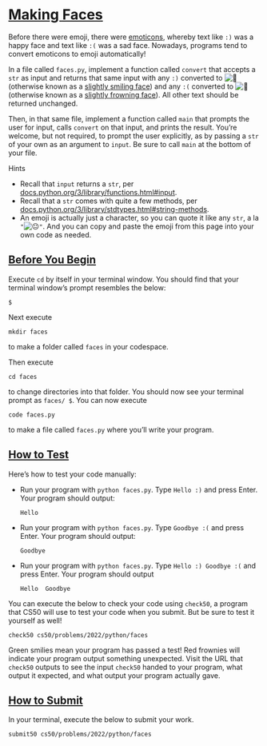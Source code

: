 # [Making Faces](#making-faces)

Before there were emoji, there were
[emoticons](https://en.wikipedia.org/wiki/List_of_emoticons), whereby
text like `:)` was a happy face and text like `:(` was a sad face.
Nowadays, programs tend to convert emoticons to emoji automatically!

In a file called `faces.py`, implement a function called `convert` that
accepts a `str` as input and returns that same input with any `:)`
converted to ![🙂](https://twemoji.maxcdn.com/v/14.0.2/72x72/1f642.png)
(otherwise known as a [slightly smiling
face](https://emojipedia.org/slightly-smiling-face/)) and any `:(`
converted to ![🙁](https://twemoji.maxcdn.com/v/14.0.2/72x72/1f641.png)
(otherwise known as a [slightly frowning
face](https://emojipedia.org/slightly-frowning-face/)). All other text
should be returned unchanged.

Then, in that same file, implement a function called `main` that prompts
the user for input, calls `convert` on that input, and prints the
result. You’re welcome, but not required, to prompt the user explicitly,
as by passing a `str` of your own as an argument to `input`. Be sure to
call `main` at the bottom of your file.

Hints

- Recall that `input` returns a `str`, per
  [docs.python.org/3/library/functions.html#input](https://docs.python.org/3/library/functions.html#input).
- Recall that a `str` comes with quite a few methods, per
  [docs.python.org/3/library/stdtypes.html#string-methods](https://docs.python.org/3/library/stdtypes.html#string-methods).
- An emoji is actually just a character, so you can quote it like any
  `str`, a la
  `"`![`😐`](https://twemoji.maxcdn.com/v/14.0.2/72x72/1f610.png)`"`.
  And you can copy and paste the emoji from this page into your own code
  as needed.

## [Before You Begin](#before-you-begin)

Execute `cd` by itself in your terminal window. You should find that
your terminal window’s prompt resembles the below:

``` highlight
$
```

Next execute

``` highlight
mkdir faces
```

to make a folder called `faces` in your codespace.

Then execute

``` highlight
cd faces
```

to change directories into that folder. You should now see your terminal
prompt as `faces/ $`. You can now execute

``` highlight
code faces.py
```

to make a file called `faces.py` where you’ll write your program.

## [How to Test](#how-to-test)

Here’s how to test your code manually:

- Run your program with `python faces.py`. Type `Hello :)` and press
  Enter. Your program should output:
  ``` highlight
  Hello
  ```
- Run your program with `python faces.py`. Type `Goodbye :(` and press
  Enter. Your program should output:
  ``` highlight
  Goodbye
  ```
- Run your program with `python faces.py`. Type `Hello :) Goodbye :(`
  and press Enter. Your program should output
  ``` highlight
  Hello  Goodbye
  ```

You can execute the below to check your code using `check50`, a program
that CS50 will use to test your code when you submit. But be sure to
test it yourself as well!

``` highlight
check50 cs50/problems/2022/python/faces
```

Green smilies mean your program has passed a test! Red frownies will
indicate your program output something unexpected. Visit the URL that
`check50` outputs to see the input `check50` handed to your program,
what output it expected, and what output your program actually gave.

## [How to Submit](#how-to-submit)

In your terminal, execute the below to submit your work.

``` highlight
submit50 cs50/problems/2022/python/faces
```

